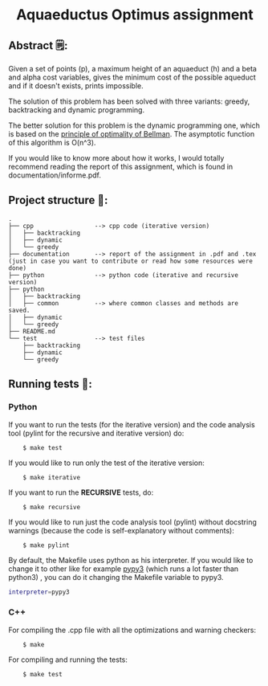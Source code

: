 <h1 align="center">
  Aquaeductus Optimus assignment
</h1>

## Abstract 🗒️:
Given a set of points (p), a maximum height of an aquaeduct (h)  and a beta and alpha cost variables, gives the minimum cost of the possible aqueduct and if it doesn't exists, prints impossible.

The solution of this problem has been solved with three variants: greedy, backtracking and dynamic programming.

The better solution for this problem is the dynamic programming one, which is based on the [principle of optimality of Bellman](https://en.wikipedia.org/wiki/Bellman_equation). The asymptotic function of this algorithm is O(n^3).

If you would like to know more about how it works, I would totally recommend reading the report of this assignment, which is found in documentation/informe.pdf. 

## Project structure 📁:

``` 
.
├── cpp                 --> cpp code (iterative version) 
│   ├── backtracking    
│   ├── dynamic         
│   └── greedy          
├── documentation       --> report of the assignment in .pdf and .tex (just in case you want to contribute or read how some resources were done)
├── python              --> python code (iterative and recursive version)
├── python
│   ├── backtracking
│   ├── common          --> where common classes and methods are saved.
│   ├── dynamic
│   └── greedy
├── README.md
└── test                --> test files
    ├── backtracking
    ├── dynamic
    └── greedy
```

## Running tests 🏃:

### Python

If you want to run the tests (for the iterative version) and the code analysis tool (pylint for the recursive and iterative version) do:

``` 
    $ make test
```

If you would like to run only the test of the iterative version:

``` 
    $ make iterative
```

If you want to run the **RECURSIVE** tests, do:
``` 
    $ make recursive
```

If you would like to run just the code analysis tool (pylint) without docstring warnings (because the code is self-explanatory without comments):
``` 
    $ make pylint
```

By default, the Makefile uses python as his interpreter. If you would like to change it to other like for example
[pypy3](https://www.pypy.org/) (which runs a lot faster than python3) , you can do it changing the Makefile variable to pypy3.

``` bash
interpreter=pypy3
```

### C++

For compiling the .cpp file with all the optimizations and warning checkers:

``` 
    $ make
```

For compiling and running the tests:

``` 
    $ make test
```
